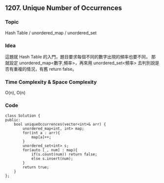 ## 1207. Unique Number of Occurrences

### Topic
Hash Table / unordered_map / unordered_set

### Idea
這題就 Hash Table 的入門，題目要求每個不同的數字出現的頻率也要不同， 那就設定 unordered_map<數字,頻率>，再來用 unordered_set<頻率> 去判別說是否有重複的情況，有舊 return false。

### Time Complexity & Space Complexity
O(n), O(n)

### Code
```
class Solution {
public:
    bool uniqueOccurrences(vector<int>& arr) {
        unordered_map<int, int> map;
        for(int a : arr){
            map[a]++;
        }
        unordered_set<int> s;
        for(auto [_, num] : map){
            if(s.count(num)) return false;
            else s.insert(num);
        }
        return true;
    }
};
```
